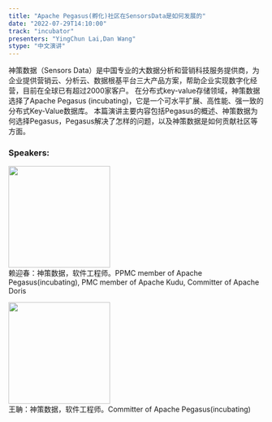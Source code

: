 ```yaml
---
title: "Apache Pegasus(孵化)社区在SensorsData是如何发展的"
date: "2022-07-29T14:10:00"
track: "incubator"
presenters: "YingChun Lai,Dan Wang"
stype: "中文演讲"
---
```

神策数据（Sensors Data）是中国专业的大数据分析和营销科技服务提供商，为企业提供营销云、分析云、数据根基平台三大产品方案，帮助企业实现数字化经营，目前在全球已有超过2000家客户。
在分布式key-value存储领域，神策数据选择了Apache Pegasus (incubating)，它是一个可水平扩展、高性能、强一致的分布式Key-Value数据库。
本篇演讲主要内容包括Pegasus的概述、神策数据为何选择Pegasus，Pegasus解决了怎样的问题，以及神策数据是如何贡献社区等方面。

 ### Speakers: 
 <img src="images/speaker/1116.png" width="200" /><br>赖迎春：神策数据，软件工程师。PPMC member of Apache Pegasus(incubating), PMC member of Apache Kudu, Committer of Apache Doris


 <img src="images/speaker/1116_2.png" width="200" /><br>王聃：神策数据，软件工程师。Committer of Apache Pegasus(incubating)

 
